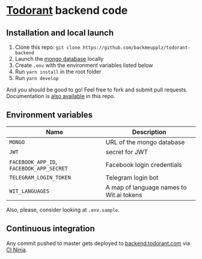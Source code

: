 # [Todorant](https://todorant.com) backend code

## Installation and local launch

1. Clone this repo: `git clone https://github.com/backmeupplz/todorant-backend`
2. Launch the [mongo database](https://www.mongodb.com/) locally
3. Create `.env` with the environment variables listed below
4. Run `yarn install` in the root folder
5. Run `yarn develop`

And you should be good to go! Feel free to fork and submit pull requests. Documentation is [also available](https://github.com/backmeupplz/todorant-backend/tree/master/docs) in this repo.

## Environment variables

| Name                                     | Description                              |
| ---------------------------------------- | ---------------------------------------- |
| `MONGO`                                  | URL of the mongo database                |
| `JWT`                                    | secret for JWT                           |
| `FACEBOOK_APP_ID`, `FACEBOOK_APP_SECRET` | Facebook login credentials               |
| `TELEGRAM_LOGIN_TOKEN`                   | Telegram login bot                       |
| `WIT_LANGUAGES`                          | A map of language names to Wit.ai tokens |

Also, please, consider looking at `.env.sample`.

## Continuous integration

Any commit pushed to master gets deployed to [backend.todorant.com](https://backend.todorant.com) via [CI Ninja](https://github.com/backmeupplz/ci-ninja).

